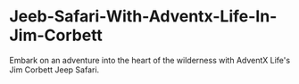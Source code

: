 # Jeeb-Safari-With-Adventx-Life-In-Jim-Corbett
Embark on an adventure into the heart of the wilderness with AdventX Life's Jim Corbett Jeep Safari. 
